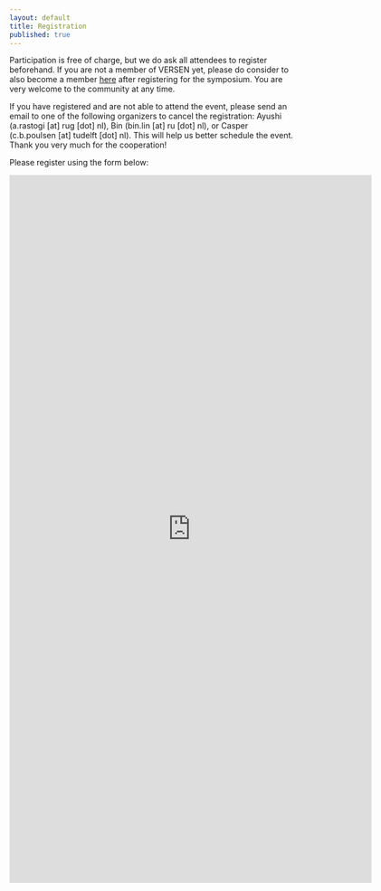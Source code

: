 ```yaml
---
layout: default
title: Registration
published: true
---
```


Participation is free of charge, but we do ask all attendees to register beforehand. If you are not a member of VERSEN yet, please do consider to also become a member [here](https://www.versen.nl/users/new) after registering for the symposium. You are very welcome to the community at any time.

If you have registered and are not able to attend the event, please send an email to one of the following organizers to cancel the registration: Ayushi (a.rastogi \[at\] rug \[dot\] nl), Bin (bin.lin \[at\] ru \[dot\] nl), or Casper (c.b.poulsen \[at\] tudelft \[dot\] nl). This will help us better schedule the event. Thank you very much for the cooperation!

Please register using the form below:

<iframe src="https://forms.gle/pNzw5vjD2wUyr7iW8" width="640" height="1252" frameborder="0" marginheight="0" marginwidth="0">Loading…</iframe> 
